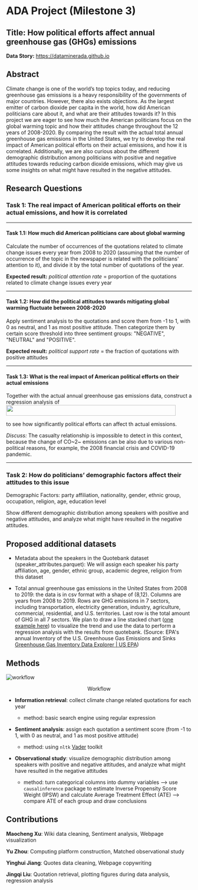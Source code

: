 ﻿# ADA Project (Milestone 3)
## Title: How political efforts affect annual greenhouse gas (GHGs) emissions
**Data Story:** https://dataminerada.github.io
## Abstract
Climate change is one of the world’s top topics today, and reducing greenhouse gas emissions is a heavy responsibility of the governments of major countries. However, there also exists objections. As the largest emitter of carbon dioxide per capita in the world, how did American politicians care about it, and what are their attitudes towards it? In this project we are eager to see how much the American politicians focus on the global warming topic and how their attitudes change throughout the 12 years of 2008-2020. By comparing the result with the actual total annual greenhouse gas emissions in the United States, we try to develop the real impact of American political efforts on their actual emissions, and how it is correlated. Additionally, we are also curious about the different demographic distribution among politicians with positive and negative attitudes towards reducing carbon dioxide emissions, which may give us some insights on what might have resulted in the negative attitudes.
## Research Questions
### Task 1: The real impact of American political efforts on their actual emissions, and how it is correlated
---
#### Task 1.1: How much did American politicians care about global warming
Calculate the number of occurrences of the quotations related to climate change issues every year from 2008 to 2020 (assuming that the number of occurrence of the topic in the newspaper is related with the politicians' attention to it), and divide it by the total number of quotations of the year.

**Expected result:** *political attention rate* = proportion of the quotations related to climate change issues every year

---
#### Task 1.2: How did the political attitudes towards mitigating global warming fluctuate between 2008-2020
Apply sentiment analysis to the quotations and score them from -1 to 1, with 0 as neutral, and 1 as most positive attitude. Then categorize them by certain score threshold into three sentiment groups: "NEGATIVE", "NEUTRAL" and "POSITIVE".

**Expected result:** *political support rate* = the fraction of quotations with positive attitudes

---
#### Task 1.3: What is the real impact of American political efforts on their actual emissions
Together with the actual annual greenhouse gas emissions data, construct a regression analysis of 
 <img src="https://github.com/jessie-233/Pics/blob/main/equation.png?raw=true" width = "460" height = "29" align=center />
 
to see how significantly political efforts can affect th actual emissions.

*Discuss:* The casualty relationship is impossible to detect in this context, because the change of CO~2~ emissions can be also due to various non-political reasons, for example, the 2008 financial crisis and  COVID-19 pandemic.

---
### Task 2: How do politicians’ demographic factors affect their attitudes to this issue 

Demographic Factors: party affiliation, nationality, gender, ethnic group, occupation,  religion, age, education level

Show different demographic distribution among speakers with positive and negative attitudes, and analyze what might have resulted in the negative attitudes.

## Proposed additional datasets
-   Metadata about the speakers in the Quotebank dataset (speaker_attributes.parquet): We will assign each speaker his party affiliation, age, gender, ethnic group, academic degree, religion from this dataset
    
-   Total annual greenhouse gas emissions in the United States from 2008 to 2019: the data is in csv format with a shape of (8,12). Columns are years from 2008 to 2019. Rows are GHG emissions in 7 sectors, including transportation, electricity generation, industry, agriculture, commercial, residential, and U.S. territories. Last row is the total amount of GHG in all 7 sectors. We plan to draw a line stacked chart ([one example here](https://github.com/jessie-233/Pics/blob/main/us-ghg-emissions.png?raw=true)) to visualize the trend and use the data to perform a regression analysis with the results from quotebank.
(Source: EPA's annual Inventory of the U.S. Greenhouse Gas Emissions and Sinks [Greenhouse Gas Inventory Data Explorer | US EPA](https://cfpub.epa.gov/ghgdata/inventoryexplorer/#allsectors/allsectors/allgas/econsect/all))
## Methods
![workflow](https://raw.githubusercontent.com/jessie-233/Pics/main/workflow.png)
<div align='center' >Workflow</div>

* **Information retrieval**: collect climate change related quotations for each year
	* method: basic search engine using regular expression
	
* **Sentiment analysis**: assign each quotation a sentiment score (from -1 to 1, with 0 as neutral, and 1 as most positive attitude)
	* method: using `nltk` [Vader](https://github.com/cjhutto/vaderSentiment) toolkit

* **Observational study**: visualize demographic distribution among speakers with positive and negative attitudes, and analyze what might have resulted in the negative attitudes
	* method: turn categorical columns into dummy variables --> use `causalinference` package to estimate Inverse Propensity Score Weight (IPSW) and calculate Average Treatment Effect (ATE) --> compare ATE of each group and draw conclusions
  
## Contributions 
**Maocheng Xu**: Wiki data cleaning, Sentiment analysis, Webpage visualization

**Yu Zhou**: Computing platform construction, Matched observational study

**Yinghui Jiang**: Quotes data cleaning, Webpage copywriting

**Jingqi Liu**: Quotation retrieval, plotting figures during data analysis, regression analysis
